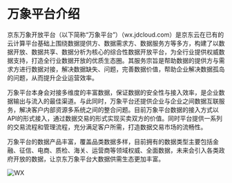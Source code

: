 # 万象平台介绍 
京东万象开放平台（以下简称“万象平台”）（wx.jdcloud.com）是京东云在已有的云计算平台基础上围绕数据提供方、数据需求方、数据服务方等多方，构建了以数据开放、数据共享、数据分析为核心的综合性数据开放平台，为全行业提供权威数据支持，打造全行业数据开放的优质生态圈。其服务宗旨是帮助数据的提供方与需求方进行数据对接，解决数据缺失、问题，完善数据价值，帮助企业解决数据孤岛的问题，从而提升企业运营效率。 

万象平台本身会对接多维度的丰富数据，保证数据的安全性与接入效率，是企业数据输出与流入的最佳渠道。与此同时，万象平台还提供企业与企业之间数据互联服务，解决客户内部资源多系统之间的整合问题。目前万象平台数据的接入方式以API的形式接入，通过数据交易的形式实现买卖双方的价值。同时平台提供一系列的交易流程和管理流程，充分满足客户所需，打造数据交易市场的流畅性。 

万象平台的数据产品丰富，覆盖品类数据多样，目前拥有的数据类型主要包括金融、征信、电商、质检、海关、运营商等领域权威、全面数据，未来会引入各类政府开放的数据，让京东万象平台大数据供需生态更加丰富。

![WX](../../../../image/JDCloud-WhitePaper/JDCloud-WhitePaper-Best-Practice-with-HeZhongWeiYi-Asset-Management/1.png)
